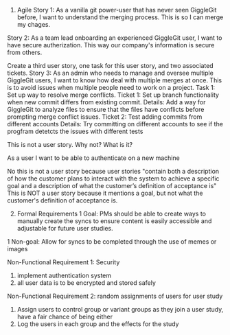 1. Agile
Story 1: 
As a vanilla git power-user that has never seen GiggleGit before, I want to understand the merging process. This is so I can merge my chages.

Story 2:
As a team lead onboarding an experienced GiggleGit user, I want to have secure autherization. This way our company's information is secure from others.

Create a third user story, one task for this user story, and two associated tickets.
Story 3: 
As an admin who needs to manage and oversee multiple GiggleGit users, I want to know how deal with multiple merges at once. This is to avoid issues when multiple people need to work on a project.
Task 1: Set up way to resolve merge conflicts.
Ticket 1: Set up branch functionality when new commit differs from existing commit.
    Details: Add a way for GiggleGit to analyze files to ensure that the files have conflicts before prompting merge conflict issues.
Ticket 2: Test adding commits from different accounts
    Details: Try committing on different accounts to see if the progfram detetcts the issues with different tests

This is not a user story. Why not? What is it?

As a user I want to be able to authenticate on a new machine 

No this is not a user story because user stories "contain both a description of how the customer plans to interact with the system to achieve a specific goal and a description of what the customer’s definition of acceptance is" This is NOT a user story because it mentions a goal, but not what the customer's definition of acceptance is. 

2. Formal Requirements
1 Goal: PMs should be able to create ways to manually create the syncs to ensure content is easily accessible and adjustable for future user studies.

1 Non-goal: Allow for syncs to be completed through the use of memes or images

Non-Functional Requirement 1: Security
1. implement authentication system
2. all user data is to be encrypted and stored safely 

Non-Functional Requirement 2: random assignments of users for user study 
1. Assign users to control group or variant groups as they join a user study, have a fair chance of being either
2. Log the users in each group and the effects for the study